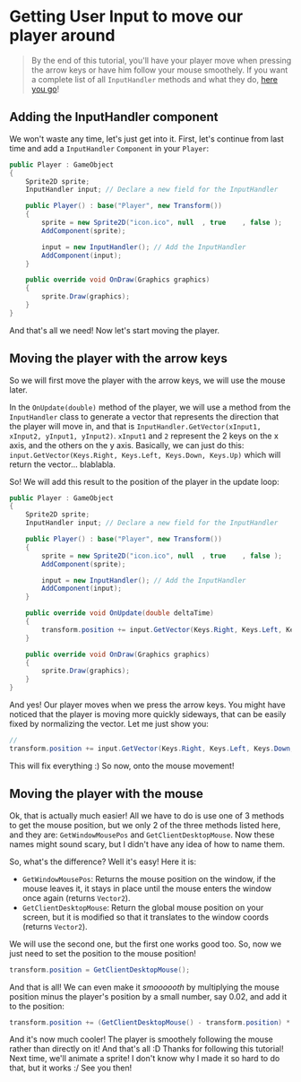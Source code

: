 # Getting User Input to move our player around
> By the end of this tutorial, you'll have your player move when pressing the arrow keys or have him follow your mouse smoothely. If you want a complete list of all `InputHandler` methods and what they do, [here you go](#all-inputhandler-methods)!

## Adding the InputHandler component
We won't waste any time, let's just get into it. First, let's continue from last time and add a `InputHandler` `Component` in your `Player`:
```csharp
public Player : GameObject
{
    Sprite2D sprite;
    InputHandler input; // Declare a new field for the InputHandler

    public Player() : base("Player", new Transform())
    {
        sprite = new Sprite2D("icon.ico", null  , true    , false ); 
        AddComponent(sprite);

        input = new InputHandler(); // Add the InputHandler
        AddComponent(input);
    }

    public override void OnDraw(Graphics graphics)
    {
        sprite.Draw(graphics);
    }
}
```
And that's all we need! Now let's start moving the player.

## Moving the player with the arrow keys
So we will first move the player with the arrow keys, we will use the mouse later.

In the `OnUpdate(double)` method of the player, we will use a method from the `InputHandler` class to generate a vector that represents the direction that the player will move in, and that is `InputHandler.GetVector(xInput1, xInput2, yInput1, yInput2)`. `xInput1` and `2` represent the 2 keys on the x axis, and the others on the y axis. Basically, we can just do this: `input.GetVector(Keys.Right, Keys.Left, Keys.Down, Keys.Up)` which will return the vector... blablabla.

So! We will add this result to the position of the player in the update loop:
```csharp
public Player : GameObject
{
    Sprite2D sprite;
    InputHandler input; // Declare a new field for the InputHandler

    public Player() : base("Player", new Transform())
    {
        sprite = new Sprite2D("icon.ico", null  , true    , false ); 
        AddComponent(sprite);

        input = new InputHandler(); // Add the InputHandler
        AddComponent(input);
    }

    public override void OnUpdate(double deltaTime)
    {
        transform.position += input.GetVector(Keys.Right, Keys.Left, Keys.Down, Keys.Up) * 5; // 5 is the speed (5 pixels per frame)
    }

    public override void OnDraw(Graphics graphics)
    {
        sprite.Draw(graphics);
    }
}
```

And yes! Our player moves when we press the arrow keys. You might have noticed that the player is moving more quickly sideways, that can be easily fixed by normalizing the vector. Let me just show you:
```csharp
//                                                                                  This
transform.position += input.GetVector(Keys.Right, Keys.Left, Keys.Down, Keys.Up).Normalized() * 5;
```
This will fix everything :) So now, onto the mouse movement!

## Moving the player with the mouse
Ok, that is actually much easier! All we have to do is use one of 3 methods to get the mouse position, but we only 2 of the three methods listed here, and they are: `GetWindowMousePos` and `GetClientDesktopMouse`. Now these names might sound scary, but I didn't have any idea of how to name them.

So, what's the difference? Well it's easy! Here it is:
- `GetWindowMousePos`: Returns the mouse position on the window, if the mouse leaves it, it stays in place until the mouse enters the window once again (returns `Vector2`).
- `GetClientDesktopMouse`: Return the global mouse position on your screen, but it is modified so that it translates to the window coords (returns `Vector2`).

We will use the second one, but the first one works good too. So, now we just need to set the position to the mouse position!
```csharp
transform.position = GetClientDesktopMouse();
```
And that is all! We can even make it *smoooooth* by multiplying the mouse position minus the player's position by a small number, say 0.02, and add it to the position:
```csharp
transform.position += (GetClientDesktopMouse() - transform.position) * 0.02f;
```
And it's now much cooler! The player is smoothely following the mouse rather than directly on it! And that's all :D Thanks for following this tutorial! Next time, we'll animate a sprite! I don't know why I made it so hard to do that, but it works :/ See you then!
